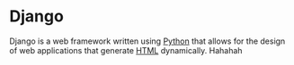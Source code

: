 # Django

Django is a web framework written using [Python](/wiki/Python) that allows for the design of web applications that generate [HTML](/wiki/HTML) dynamically. Hahahah